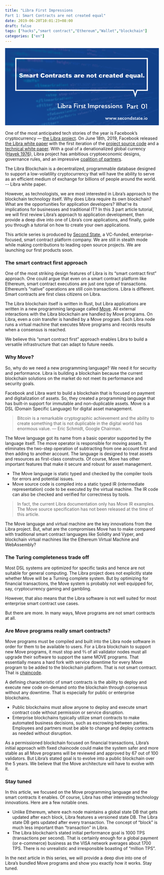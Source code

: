 ```yaml
---
title: "Libra First Impressions 
Part 1: Smart Contracts are not created equal"
date: 2019-06-20T10:01:23+08:00
draft: false
tags: ["hacks","smart contract","Ethereum","Wallet","blockchain"]
categories: ["en"]
---
```


![](/images/20190619-Libra-First-Impressions-01.png)

One of the most anticipated tech stories of the year is Facebook’s cryptocurrency — [the Libra project](https://libra.org/en-US/). On June 18th, 2019, Facebook released [the Libra white paper](https://libra.org/en-US/white-paper/) with the first iteration of the [project source code](https://github.com/libra/libra) and a [technical white paper](https://developers.libra.org/docs/the-libra-blockchain-paper.html). With a goal of a denationalized global currency ([Hayek 1976](https://en.wikipedia.org/wiki/The_Denationalization_of_Money)), Libra project has ambitious cryptoeconomic designs, governance rules, and an impressive [coalition of partners](https://libra.org/en-US/partners/).

The Libra Blockchain is a decentralized, programmable database designed to support a low-volatility cryptocurrency that will have the ability to serve as an efficient medium of exchange for billions of people around the world. -- Libra white paper.

However, as technologists, we are most interested in Libra’s approach to the blockchain technology itself. Why does Libra require its own blockchain? What are the opportunities for application developers? What're its implications for businesses and traditional IT? In this 3 part article tutorial, we will first review Libra’s approach to application development, then provide a deep dive into one of Libra’s core applications, and finally, guide you through a tutorial on how to create your own applications. 

This article series is produced by [Second State](https://www.secondstate.io/), a VC-funded, enterprise-focused, smart contract platform company. We are still in stealth mode while making contributions to leading open source projects. We are launching our first products soon.

### The smart contract first approach

One of the most striking design features of Libra is its “smart contract first” approach. One could argue that even on a smart contract platform like Ethereum, smart contract executions are just one type of transactions. Ethereum’s “native” operations are still coin transactions. Libra is different. Smart contracts are first class citizens on Libra.

The Libra blockchain itself is written in Rust, but Libra applications are written in a new programming language called [Move](https://developers.libra.org/docs/move-paper). All external interactions with the Libra blockchain are handled by Move programs. On Libra, even a coin transfer is handled by a Move program. Each Libra node runs a virtual machine that executes Move programs and records results when a consensus is reached.

We believe this “smart contract first” approach enables Libra to build a versatile infrastructure that can adapt to future needs.

### Why Move?

So, why do we need a new programming language? We need it for security and performance. Libra is building a blockchain because the current blockchain solutions on the market do not meet its performance and security goals. 

Facebook and Libra want to build a blockchain that is focused on payment and digitalization of assets. So, they created a programming language that has built-in support for immutable and non-duplicable assets. Move is a DSL (Domain Specific Language) for digital asset management. 

> Bitcoin is a remarkable cryptographic achievement and the ability to create something that is not duplicable in the digital world has enormous value. — Eric Schmidt, Google Chairman.

The Move language got its name from a basic operator supported by the language itself. The move operator is responsible for moving assets. It eliminates the two-step operation of subtracting from one account first and then adding to another account. The language is designed to treat assets and resources as first-class constructs. Of course, Move has other important features that make it secure and robust for asset management. 

* The Move language is static typed and checked by the compiler tools for errors and potential issues.
* Move source code is compiled into a static typed IR (intermediate representation) code to be executed by the virtual machine. The IR code can also be checked and verified for correctness by tools.

> In fact, the current Libra documentation only has Move IR examples. The Move source specification has not been released at the time of this article.

The Move language and virtual machine are the key innovations from the Libra project. But, what are the compromises Move has to make compared with traditional smart contract languages like Solidity and Vyper, and blockchain virtual machines like the Ethereum Virtual Machine and WebAssembly?

### The Turing completeness trade off

Most DSL systems are optimized for specific tasks and hence are not suitable for general computing. The Libra project does not explicitly state whether Move will be a Turning complete system. But by optimizing for financial transactions, the Move system is probably not well equipped for, say, cryptocurrency gaming and gambling.

However, that also means that the Libra software is not well suited for most enterprise smart contract use cases.

But there are more. In many ways, Move programs are not smart contracts at all. 

### Are Move programs really smart contracts?

Move programs must be compiled and built into the Libra node software in order for them to be available to users. For a Libra blockchain to support new Move programs, it must stop and ⅔ of all validator nodes must all upgrade their software to support the same MOVE programs. That essentially means a hard fork with service downtime for every Move program to be added to the blockchain platform. That is not smart contract. That is [chaincode](https://hyperledger-fabric.readthedocs.io/en/release-1.4/chaincode.html). 

A defining characteristic of smart contracts is the ability to deploy and execute new code on-demand onto the blockchain through consensus without any downtime. That is especially for public or enterprise blockchains. 

* Public blockchains must allow anyone to deploy and execute smart contract code without permission or service disruption.
* Enterprise blockchains typically utilize smart contracts to make automated business decisions, such as escrowing between parties. Employees and partners must be able to change and deploy contracts as needed without disruption.

As a permissioned blockchain focused on financial transactions, Libra’s initial approach with fixed chaincode could make the system safer and more stable as all Move programs will be reviewed and approved by 67 out of 100 validators. But Libra’s stated goal is to evolve into a public blockchain over the 5 years. We believe that the Move architecture will have to evolve with it. 

### Stay tuned

In this article, we focused on the Move programming language and the smart contracts it enables. Of course, Libra has other interesting technology innovations. Here are a few notable ones. 

* Unlike Ethereum, where each node maintains a global state DB that gets updated after each block, Libra features a versioned state DB. The Libra state DB gets updated after every transaction. The concept of “block” is much less important than “transaction” in Libra. 
* The Libra blockchain’s stated initial performance goal is 1000 TPS (transactions per second). That is certainly enough for a global payment (or e-commerce) business as the VISA network averages about 1700 TPS. There is no unrealistic and irresponsible boasting of “million TPS”. 

In the next article in this series, we will provide a deep dive into one of Libra’s bundled Move programs and show you exactly how it works. Stay tuned. 
